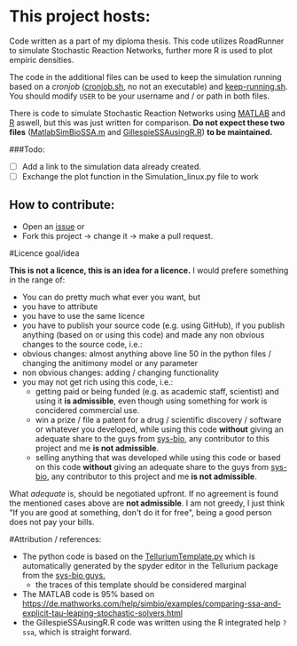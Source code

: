 # This project hosts:
Code written as a part of my diploma thesis.
This code utilizes RoadRunner to simulate Stochastic Reaction Networks, further more R is used to plot empiric densities.

The code in the additional files can be used to keep the simulation running based on a *cronjob* ([cronjob.sh](https://github.com/Peter-J/diploma-thesis/blob/master/cronjob.sh), no not an executable) and [keep-running.sh](https://github.com/Peter-J/diploma-thesis/blob/master/keep-running.sh). You should modify `USER` to be your username and / or path in both files.

There is code to simulate Stochastic Reaction Networks using [MATLAB](https://github.com/Peter-J/diploma-thesis/blob/master/MatlabSimBioSSA.m) and [R](https://github.com/Peter-J/diploma-thesis/blob/master/GillespieSSAusingR.R) aswell, but this was just written for comparison. **Do not expect these two files** ([MatlabSimBioSSA.m](https://github.com/Peter-J/diploma-thesis/blob/master/MatlabSimBioSSA.m) and [GillespieSSAusingR.R](https://github.com/Peter-J/diploma-thesis/blob/master/GillespieSSAusingR.R)) **to be maintained.**

###Todo:
- [ ] Add a link to the simulation data already created.
- [ ] Exchange the plot function in the Simulation_linux.py file to work

## How to contribute: 
* Open an [issue](https://github.com/Peter-J/diploma-thesis/issues) or
* Fork this project -> change it -> make a pull request.

#Licence goal/idea

**This is not a licence, this is an idea for a licence.** I would prefere something in the range of:
* You can do pretty much what ever you want, but
* you have to attribute
* you have to use the same licence
* you have to publish your source code (e.g. using GitHub), if you publish anything (based on or using this code) and made any non obvious changes to the source code, i.e.:
 * obvious changes: almost anything above line 50 in the python files / changing the anitimony model or any parameter 
 * non obvious changes: adding / changing functionality 
* you may not get rich using this code, i.e.:
  * getting paid or being funded (e.g. as academic staff, scientist) and using it __is admissible__, even though using something for work is concidered commercial use.
  * win a prize  / file a patent for a drug / scientific discovery / software or whatever you developed, while using this code __without__ giving an adequate share to the guys from [sys-bio](https://github.com/sys-bio), any contributor to this project and  me __is not admissible__.
  * selling anything that was developed while using this code or based on this code __without__ giving an adequate share to the guys from [sys-bio](https://github.com/sys-bio), any contributor to this project and  me __is not admissible__.

What *adequate* is, should be negotiated upfront. If no agreement is found the mentioned cases above are __not admissible__. I am not greedy, I just think "If you are good at something, don't do it for free", being a good person does not pay your bills.

#Attribution / references:
* The python code is based on the [TelluriumTemplate.py](https://github.com/Peter-J/diploma-thesis/tree/master/Templates) which is automatically generated by the spyder editor in the Tellurium package from the [sys-bio guys.](https://github.com/sys-bio/tellurium/blob/c17337d50911ff9cc9a03885bfb4ecd24500f06f/spyder_mod/spyderlib/plugins/editor.py#L1474-L1497)
  * the traces of this template should be considered marginal
* The MATLAB code is 95% based on https://de.mathworks.com/help/simbio/examples/comparing-ssa-and-explicit-tau-leaping-stochastic-solvers.html
* the GillespieSSAusingR.R code was written using the R integrated help `?ssa`, which is straight forward.
